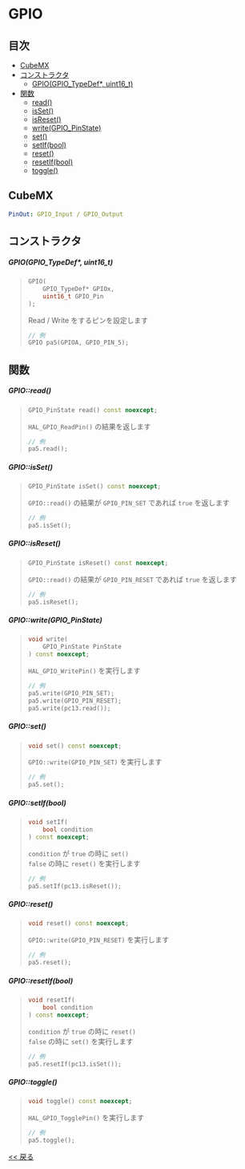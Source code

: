 # GPIO

## 目次
- [CubeMX](#cubemx)
- [コンストラクタ](#コンストラクタ)
  - [GPIO(GPIO_TypeDef*, uint16_t)](#gpiogpio_typedef-uint16_t)
- [関数](#関数)
  - [read()](#gpioread)
  - [isSet()](#gpioisset)
  - [isReset()](#gpioisreset)
  - [write(GPIO_PinState)](#gpiowritegpio_pinstate)
  - [set()](#gpioset)
  - [setIf(bool)](#gpiosetifbool)
  - [reset()](#gpioreset)
  - [resetIf(bool)](#gpioresetifbool)
  - [toggle()](#gpiotoggle)

## CubeMX
```yaml
PinOut: GPIO_Input / GPIO_Output
```

## コンストラクタ
##### GPIO(GPIO_TypeDef*, uint16_t)
> ```c++
> GPIO(
>     GPIO_TypeDef* GPIOx,
>     uint16_t GPIO_Pin
> );
> ```
> Read / Write をするピンを設定します  
> ```c++
> // 例
> GPIO pa5(GPIOA, GPIO_PIN_5);
> ```

## 関数
##### GPIO::read()
> ```c++
> GPIO_PinState read() const noexcept;
> ```
> `HAL_GPIO_ReadPin()` の結果を返します  
> ```c++
> // 例
> pa5.read();
> ```

##### GPIO::isSet()
> ```c++
> GPIO_PinState isSet() const noexcept;
> ```
> `GPIO::read()` の結果が `GPIO_PIN_SET` であれば `true` を返します 
> ```c++
> // 例
> pa5.isSet();
> ```

##### GPIO::isReset()
> ```c++
> GPIO_PinState isReset() const noexcept;
> ```
> `GPIO::read()` の結果が `GPIO_PIN_RESET` であれば `true` を返します 
> ```c++
> // 例
> pa5.isReset();
> ```

##### GPIO::write(GPIO_PinState)
> ```c++
> void write(
>     GPIO_PinState PinState
> ) const noexcept;
> ```
> `HAL_GPIO_WritePin()` を実行します  
> ```c++
> // 例
> pa5.write(GPIO_PIN_SET);
> pa5.write(GPIO_PIN_RESET);
> pa5.write(pc13.read());
> ```

##### GPIO::set()
> ```c++
> void set() const noexcept;
> ```
> `GPIO::write(GPIO_PIN_SET)` を実行します  
> ```c++
> // 例
> pa5.set();
> ```

##### GPIO::setIf(bool)
> ```c++
> void setIf(
>     bool condition
> ) const noexcept;
> ```
> `condition` が `true` の時に `set()`  
> `false` の時に `reset()` を実行します  
> ```c++
> // 例
> pa5.setIf(pc13.isReset());
> ```

##### GPIO::reset()
> ```c++
> void reset() const noexcept;
> ```
> `GPIO::write(GPIO_PIN_RESET)` を実行します  
> ```c++
> // 例
> pa5.reset();
> ```

##### GPIO::resetIf(bool)
> ```c++
> void resetIf(
>     bool condition
> ) const noexcept;
> ```
> `condition` が `true` の時に `reset()`  
> `false` の時に `set()` を実行します  
> ```c++
> // 例
> pa5.resetIf(pc13.isSet());
> ```

##### GPIO::toggle()
> ```c++
> void toggle() const noexcept;
> ```
> `HAL_GPIO_TogglePin()` を実行します  
> ```c++
> // 例
> pa5.toggle();
> ```

[<< 戻る](../INDEX.md)